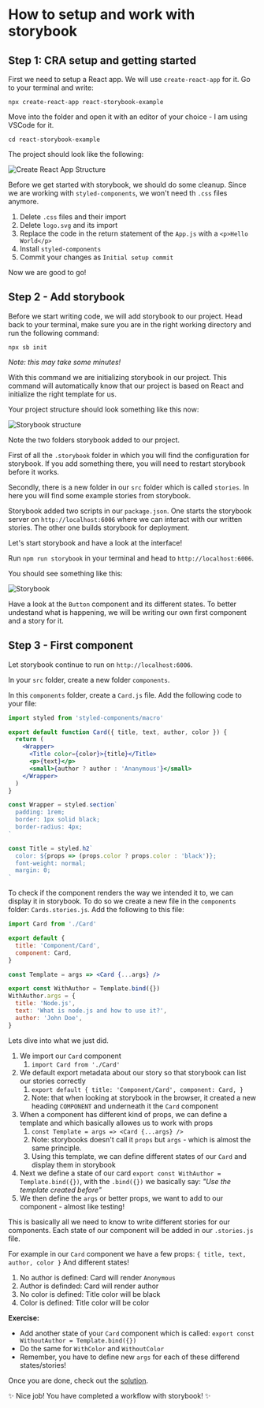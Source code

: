 # How to setup and work with storybook

## Step 1: CRA setup and getting started

First we need to setup a React app. We will use `create-react-app` for it.
Go to your terminal and write:

`npx create-react-app react-storybook-example`

Move into the folder and open it with an editor of your choice - I am using VSCode for it.

`cd react-storybook-example`

The project should look like the following:

![Create React App Structure](assets/cra-setup.png)

Before we get started with storybook, we should do some cleanup. Since we are working with `styled-components`, we won't need th `.css` files anymore.

1. Delete `.css` files and their import
2. Delete `logo.svg` and its import
3. Replace the code in the return statement of the `App.js` with a `<p>Hello World</p>`
4. Install `styled-components`
5. Commit your changes as `Initial setup commit`

Now we are good to go!

## Step 2 - Add storybook

Before we start writing code, we will add storybook to our project. Head back to your terminal, make sure you are in the right working directory and run the following command:

`npx sb init`

_Note: this may take some minutes!_

With this command we are initializing storybook in our project. This command will automatically know that our project is based on React and initialize the right template for us.

Your project structure should look something like this now:

![Storybook structure](assets/storybook-structure.png)

Note the two folders storybook added to our project.

First of all the `.storybook` folder in which you will find the configuration for storybook. If you add something there, you will need to restart storybook before it works.

Secondly, there is a new folder in our `src` folder which is called `stories`. In here you will find some example stories from storybook.

Storybook added two scripts in our `package.json`. One starts the storybook server on `http://localhost:6006` where we can interact with our written stories. The other one builds storybook for deployment.

Let's start storybook and have a look at the interface!

Run `npm run storybook` in your terminal and head to `http://localhost:6006`.

You should see something like this:

![Storybook](assets/storybook.png)

Have a look at the `Button` component and its different states. To better undestand what is happening, we will be writing our own first component and a story for it.

## Step 3 - First component

Let storybook continue to run on `http://localhost:6006`.

In your `src` folder, create a new folder `components`.

In this `components` folder, create a `Card.js` file. Add the following code to your file:

```jsx
import styled from 'styled-components/macro'

export default function Card({ title, text, author, color }) {
  return (
    <Wrapper>
      <Title color={color}>{title}</Title>
      <p>{text}</p>
      <small>{author ? author : 'Ananymous'}</small>
    </Wrapper>
  )
}

const Wrapper = styled.section`
  padding: 1rem;
  border: 1px solid black;
  border-radius: 4px;
`

const Title = styled.h2`
  color: ${props => (props.color ? props.color : 'black')};
  font-weight: normal;
  margin: 0;
`
```

To check if the component renders the way we intended it to, we can display it in storybook. To do so we create a new file in the `components` folder: `Cards.stories.js`. Add the following to this file:

```jsx
import Card from './Card'

export default {
  title: 'Component/Card',
  component: Card,
}

const Template = args => <Card {...args} />

export const WithAuthor = Template.bind({})
WithAuthor.args = {
  title: 'Node.js',
  text: 'What is node.js and how to use it?',
  author: 'John Doe',
}
```

Lets dive into what we just did.

1. We import our `Card` component
   1. `import Card from './Card'`
2. We default export metadata about our story so that storybook can list our stories correctly
   1. `export default { title: 'Component/Card', component: Card, }`
   2. Note: that when looking at storybook in the browser, it created a new heading `COMPONENT` and underneath it the `Card` component
3. When a component has different kind of props, we can define a template and which basically allowes us to work with props
   1. `const Template = args => <Card {...args} />`
   2. Note: storybooks doesn't call it `props` but `args` - which is almost the same principle.
   3. Using this template, we can define different states of our `Card` and display them in storybook
4. Next we define a state of our card `export const WithAuthor = Template.bind({})`, with the `.bind({})` we basically say: _"Use the template created before"_
5. We then define the `args` or better props, we want to add to our component - almost like testing!

This is basically all we need to know to write different stories for our components. Each state of our component will be added in our `.stories.js` file.

For example in our `Card` component we have a few props: `{ title, text, author, color }`
And different states!

1. No author is defined: Card will render `Anonymous`
2. Author is definded: Card will render author
3. No color is defined: Title color will be black
4. Color is defined: Title color will be color

**Exercise:**

- Add another state of your `Card` component which is called: `export const WithoutAuthor = Template.bind({})`
- Do the same for `WithColor` and `WithoutColor`
- Remember, you have to define new `args` for each of these differend states/stories!

Once you are done, check out the [solution](solution).

✨ Nice job! You have completed a workflow with storybook! ✨

